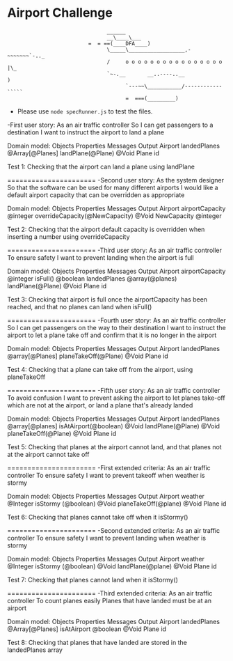 Airport Challenge
=================

                                    ______
                                    __\____\___
                              =  = ==(____DFA____)
                                    \_____\__________________,-~~~~~~~`-.._
                                    /     o o o o o o o o o o o o o o o o  |\_
                                    `~-.__       __..----..__                  )
                                          `---~~\___________/------------`````
                                          =  ===(_________)


* Please use `node specRunner.js` to test the files.

-First user story:
As an air traffic controller
So I can get passengers to a destination
I want to instruct the airport to land a plane

Domain model:
Objects          Properties                          Messages               Output
Airport          landedPlanes @Array[@Planes]        landPlane(@Plane)      @Void
Plane            id 

Test 1: Checking that the airport can land a plane using landPlane 

======================
-Second user story:
As the system designer
So that the software can be used for many different airports
I would like a default airport capacity that can be overridden as appropriate

Domain model:
Objects          Properties                   Messages                         Output
Airport          airportCapacity @integer     overrideCapacity(@NewCapacity)   @Void
NewCapacity      @integer

Test 2: Checking that the airport default capacity is overridden when inserting a number using overrideCapacity

======================
-Third user story:
As an air traffic controller
To ensure safety
I want to prevent landing when the airport is full

Domain model:
Objects          Properties                          Messages                 Output
Airport          airportCapacity @integer            isFull()                 @boolean
                 landedPlanes @array(@planes)        landPlane(@Plane)        @Void
Plane            id    

Test 3: Checking that airport is full once the airportCapacity has been reached, and that no planes can land when isFull()

======================
-Fourth user story:
As an air traffic controller
So I can get passengers on the way to their destination
I want to instruct the airport to let a plane take off and confirm that it is no longer in the airport

Domain model:
Objects          Properties                          Messages                   Output
Airport          landedPlanes @array[@Planes]       planeTakeOff(@Plane)        @Void
Plane            id

Test 4: Checking that a plane can take off from the airport, using planeTakeOff

======================
-Fifth user story:
As an air traffic controller
To avoid confusion
I want to prevent asking the airport to let planes take-off which are not at the airport, or land a plane that's already landed

Domain model:
Objects          Properties                          Messages                       Output
Airport          landedPlanes @array[@planes]        isAtAirport(@boolean)          @Void
                                                     landPlane(@Plane)              @Void
                                                     planeTakeOff(@Plane)           @Void
Plane            id                                                                 

Test 5: Checking that planes at the airport cannot land, and that planes not at the airport cannot take off

======================
-First extended criteria:
As an air traffic controller
To ensure safety
I want to prevent takeoff when weather is stormy

Domain model:
Objects          Properties                    Messages               Output
Airport          weather @Integer              isStormy (@boolean)    @Void
                                               planeTakeOff(@plane)   @Void
Plane            id

Test 6: Checking that planes cannot take off when it isStormy()

======================
-Second extended criteria:
As an air traffic controller
To ensure safety
I want to prevent landing when weather is stormy

Domain model:
Objects          Properties                    Messages               Output
Airport          weather @Integer              isStormy (@boolean)    @Void
                                               landPlane(@plane)      @Void
Plane            id            

Test 7: Checking that planes cannot land when it isStormy()

======================
-Third extended criteria:
As an air traffic controller
To count planes easily
Planes that have landed must be at an airport

Domain model:
Objects          Properties                        Messages                   Output
Airport          landedPlanes @Array[@Planes]     isAtAirport @boolean       @Void
Plane            id                     

Test 8: Checking that planes that have landed are stored in the landedPlanes array
